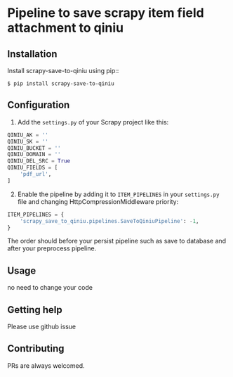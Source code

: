 # Pipeline to save scrapy item field attachment to qiniu


## Installation

Install scrapy-save-to-qiniu using pip::

    $ pip install scrapy-save-to-qiniu

## Configuration

1. Add the  ``settings.py`` of your Scrapy project like this:

```python
QINIU_AK = ''
QINIU_SK = ''
QINIU_BUCKET = ''
QINIU_DOMAIN = ''
QINIU_DEL_SRC = True
QINIU_FIELDS = [
    'pdf_url',
]
```

2. Enable the pipeline by adding it to ``ITEM_PIPELINES`` in your ``settings.py`` file and changing HttpCompressionMiddleware
 priority:
   
```python
ITEM_PIPELINES = {
    'scrapy_save_to_qiniu.pipelines.SaveToQiniuPipeline': -1,
}
```
The order should before your persist pipeline such as save to database and after your preprocess pipeline.

## Usage

no need to change your code

## Getting help

Please use github issue

## Contributing

PRs are always welcomed.
